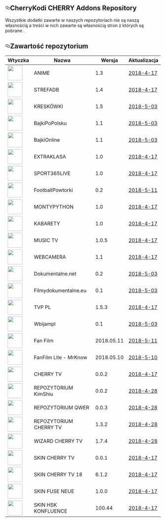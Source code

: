 
 <div id="readme" class="readme blob instapaper_body">
    <article class="markdown-body entry-content" itemprop="text"><h1><a id="user-content-CherryKodi-CHERRY -addons-repository" class="anchor" aria-hidden="true" href="#CHERRY TEAM -addons-repository"><svg class="octicon octicon-link" viewBox="0 0 16 16" version="1.1" width="16" height="16" aria-hidden="true"><path fill-rule="evenodd" d="M4 9h1v1H4c-1.5 0-3-1.69-3-3.5S2.55 3 4 3h4c1.45 0 3 1.69 3 3.5 0 1.41-.91 2.72-2 3.25V8.59c.58-.45 1-1.27 1-2.09C10 5.22 8.98 4 8 4H4c-.98 0-2 1.22-2 2.5S3 9 4 9zm9-3h-1v1h1c1 0 2 1.22 2 2.5S13.98 12 13 12H9c-.98 0-2-1.22-2-2.5 0-.83.42-1.64 1-2.09V6.25c-1.09.53-2 1.84-2 3.25C6 11.31 7.55 13 9 13h4c1.45 0 3-1.69 3-3.5S14.5 6 13 6z"></path></svg></a>CherryKodi CHERRY Addons Repository</h1>
<p>Wszystkie dodatki zawarte w naszych repozytoriach nie są naszą własnością a treści w nich zawarte są własnością stron z których są pobrane .</p>
<h2><a id="user-content-zawartość-repozytoium" class="anchor" aria-hidden="true" href="#zawartość-repozytoium"><svg class="octicon octicon-link" viewBox="0 0 16 16" version="1.1" width="16" height="16" aria-hidden="true"><path fill-rule="evenodd" d="M4 9h1v1H4c-1.5 0-3-1.69-3-3.5S2.55 3 4 3h4c1.45 0 3 1.69 3 3.5 0 1.41-.91 2.72-2 3.25V8.59c.58-.45 1-1.27 1-2.09C10 5.22 8.98 4 8 4H4c-.98 0-2 1.22-2 2.5S3 9 4 9zm9-3h-1v1h1c1 0 2 1.22 2 2.5S13.98 12 13 12H9c-.98 0-2-1.22-2-2.5 0-.83.42-1.64 1-2.09V6.25c-1.09.53-2 1.84-2 3.25C6 11.31 7.55 13 9 13h4c1.45 0 3-1.69 3-3.5S14.5 6 13 6z"></path></svg></a>Zawartość repozytorium</h2>
<table>
<thead>
<tr>
<th>Wtyczka</th>
<th>Nazwa</th>
<th>Wersja</th>
<th>Aktualizacja</th>
</tr>
</thead>
<tbody>
<tr>
<td><a target="_blank" href="https://raw.githubusercontent.com/CherryKodi/CHERRY/master/zips/plugin.video.anime/icon.png"><img src="https://raw.githubusercontent.com/CherryKodi/CHERRY/master/zips/plugin.video.anime/icon.png" width="48" style="max-width:100%;"></a></td>
<td>ANIME</td>
<td>1.3</td>
<td><a href="https://github.com/CherryKodi/CHERRY/raw/master/zips/plugin.video.anime" 
rel="nofollow">2018-4-17</a></td>
</tr>
<tr>
<td><a target="_blank" href="
https://raw.githubusercontent.com/CherryKodi/CHERRY/master/zips/plugin.video.strefadb/icon.png"><img src="https://raw.githubusercontent.com/CherryKodi/CHERRY/master/zips/plugin.video.strefadb/icon.png" width="48" style="max-width:100%;"></a></td>
<td>STREFADB</td>
<td>1.4</td>
<td><a href="https://github.com/CherryKodi/CHERRY/raw/master/zips/plugin.video.strefadb" 
rel="nofollow">2018-4-17</a></td>
</tr>
<tr>
<td><a target="_blank" href="https://raw.githubusercontent.com/CherryKodi/CHERRY/master/zips/plugin.video.kreskowki/icon.png"><img src="https://raw.githubusercontent.com/CherryKodi/CHERRY/master/zips/plugin.video.kreskowki/icon.png" width="48" style="max-width:100%;"></a></td>
<td>KRESKÓWKI</td>
<td>1.5</td>
<td><a href="https://github.com/CherryKodi/CHERRY/raw/master/zips/plugin.video.kreskowki" 
 rel="nofollow">2018-5-03</a></td>
</tr>
<tr>
<td><a target="_blank" href="
https://raw.githubusercontent.com/CherryKodi/CHERRY/master/zips/plugin.video.BajkiPoPolsku/icon.png"><img src="https://raw.githubusercontent.com/CherryKodi/CHERRY/master/zips/plugin.video.BajkiPoPolsku/icon.png" width="48" style="max-width:100%;"></a></td>
<td>BajkiPoPolsku</td>
<td>1.1</td>
<td><a href="https://github.com/CherryKodi/CHERRY/raw/master/zips/plugin.video.BajkiPoPolsku" 
rel="nofollow">2018-5-03</a></td>
</tr>
<tr>
<td><a target="_blank" href="
https://raw.githubusercontent.com/CherryKodi/CHERRY/master/zips/plugin.video.BajkiOnline/icon.png"><img src="https://raw.githubusercontent.com/CherryKodi/CHERRY/master/zips/plugin.video.BajkiOnline/icon.png" width="48" style="max-width:100%;"></a></td>
<td>BajkiOnline</td>
<td>1.1</td>
<td><a href="https://github.com/CherryKodi/CHERRY/raw/master/zips/plugin.video.BajkiOnline" 
rel="nofollow">2018-5-03</a></td>
</tr>
<tr>
<td><a target="_blank" href="https://raw.githubusercontent.com/CherryKodi/CHERRY/master/zips/plugin.video.ekstraklasa/icon.png"><img src="https://raw.githubusercontent.com/CherryKodi/CHERRY/master/zips/plugin.video.ekstraklasa/icon.png" width="48" style="max-width:100%;"></a></td>
<td>EXTRAKLASA</td>
<td>1.0</td>
<td><a href="https://github.com/CherryKodi/CHERRY/raw/master/zips/plugin.video.ekstraklasa" 
rel="nofollow">2018-4-17</a></td>
</tr>
<tr>
<td><a target="_blank" href="https://raw.githubusercontent.com/CherryKodi/CHERRY/master/zips/plugin.video.sport365.live/icon.png"><img src="https://raw.githubusercontent.com/CherryKodi/CHERRY/master/zips/plugin.video.sport365.live/icon.png" width="48" style="max-width:100%;"></a></td>
<td>SPORT365LIVE</td>
<td>1.0</td>
<td><a href="https://github.com/CherryKodi/CHERRY/raw/master/zips/plugin.video.sport365.live" 
rel="nofollow">2018-4-17</a></td>
</tr>
<tr>
<td><a target="_blank" href="
https://raw.githubusercontent.com/CherryKodi/CHERRY/master/zips/plugin.video.FootballPowtorki/icon.png"><img src="https://raw.githubusercontent.com/CherryKodi/CHERRY/master/zips/plugin.video.FootballPowtorki/icon.png" width="48" style="max-width:100%;"></a></td>
<td>FootballPowtorki</td>
<td>0.2</td>
<td><a href="https://github.com/CherryKodi/CHERRY/raw/master/zips/plugin.video.FootballPowtorki" 
rel="nofollow">2018-5-11</a></td>
</tr>
<tr>
<td><a target="_blank" href="https://raw.githubusercontent.com/CherryKodi/CHERRY/master/zips/plugin.video.montypython/icon.png"><img src="https://raw.githubusercontent.com/CherryKodi/CHERRY/master/zips/plugin.video.montypython/icon.png" width="48" style="max-width:100%;"></a></td>
<td>MONTYPYTHON</td>
<td>1.0</td>
<td><a href="https://github.com/CherryKodi/CHERRY/raw/master/zips/plugin.video.montypython" 
rel="nofollow">2018-4-17</a></td>
</tr>
<tr>
<td><a target="_blank" href="https://raw.githubusercontent.com/CherryKodi/CHERRY/master/zips/plugin.video.kabarety/icon.png"><img src="https://raw.githubusercontent.com/CherryKodi/CHERRY/master/zips/plugin.video.kabarety/icon.png" width="48" style="max-width:100%;"></a></td>
<td>KABARETY</td>
<td>1.0</td>
<td><a href="https://github.com/CherryKodi/CHERRY/raw/master/zips/plugin.video.kabarety" 
rel="nofollow">2018-4-17</a></td>
</tr>
<tr>
<td><a target="_blank" href="
https://raw.githubusercontent.com/CherryKodi/CHERRY/master/zips/plugin.video.musictv/icon.png"><img src="https://raw.githubusercontent.com/CherryKodi/CHERRY/master/zips/plugin.video.musictv/icon.png" width="48" style="max-width:100%;"></a></td>
<td>MUSIC TV</td>
<td>1.0.5</td>
<td><a href="https://github.com/CherryKodi/CHERRY/raw/master/zips/plugin.video.musictv" 
rel="nofollow">2018-4-17</a></td>
</tr>
<tr>
<td><a target="_blank" href="https://raw.githubusercontent.com/CherryKodi/CHERRY/master/zips/plugin.video.webcamera/icon.png"><img src="https://raw.githubusercontent.com/CherryKodi/CHERRY/master/zips/plugin.video.webcamera/icon.png" width="48" style="max-width:100%;"></a></td>
<td>WEBCAMERA</td>
<td>1.1</td>
<td><a href="https://github.com/CherryKodi/CHERRY/raw/master/zips/plugin.video.webcamera" 
rel="nofollow">2018-4-17</a></td>
</tr>
<tr>
<td><a target="_blank" href="
https://raw.githubusercontent.com/CherryKodi/CHERRY/master/zips/plugin.video.dokumentalne.net/icon.png"><img src="https://raw.githubusercontent.com/CherryKodi/CHERRY/master/zips/plugin.video.dokumentalne.net/icon.png" width="48" style="max-width:100%;"></a></td>
<td>Dokumentalne.net</td>
<td>0.2</td>
<td><a href="https://github.com/CherryKodi/CHERRY/raw/master/zips/plugin.video.dokumentalne.net" 
rel="nofollow">2018-5-03</a></td>
</tr>
<tr>
<td><a target="_blank" href="
https://raw.githubusercontent.com/CherryKodi/CHERRY/master/zips/plugin.video.filmydokumentalne.eu/icon.png"><img src="https://raw.githubusercontent.com/CherryKodi/CHERRY/master/zips/plugin.video.filmydokumentalne.eu/icon.png" width="48" style="max-width:100%;"></a></td>
<td>Filmydokumentalne.eu</td>
<td>0.1</td>
<td><a href="https://github.com/CherryKodi/CHERRY/raw/master/zips/plugin.video.filmydokumentalne.eu" 
rel="nofollow">2018-5-03</a></td>
</tr>
<tr>
<td><a target="_blank" href="
https://raw.githubusercontent.com/CherryKodi/CHERRY/master/zips/plugin.video.TVP.pl/icon.png"><img src="https://raw.githubusercontent.com/CherryKodi/CHERRY/master/zips/plugin.video.TVP.pl/icon.png" width="48" style="max-width:100%;"></a></td>
<td>TVP PL</td>
<td>1.5.3</td>
<td><a href="https://github.com/CherryKodi/CHERRY/raw/master/zips/plugin.video.TVP.pl" 
rel="nofollow">2018-4-17</a></td>
</tr>
<tr>
<td><a target="_blank" href="
https://raw.githubusercontent.com/CherryKodi/CHERRY/master/zips/plugin.video.wbijampl/icon.png"><img src="https://raw.githubusercontent.com/CherryKodi/CHERRY/master/zips/plugin.video.wbijampl/icon.png" width="48" style="max-width:100%;"></a></td>
<td>Wbijampl</td>
<td>0.1</td>
<td><a href="https://github.com/CherryKodi/CHERRY/raw/master/zips/plugin.video.wbijampl" 
rel="nofollow">2018-5-03</a></td>
</tr>
<tr>
<td><a target="_blank" href="
https://raw.githubusercontent.com/CherryKodi/CHERRY/master/zips/plugin.video.fanfilm/icon.png"><img src="https://raw.githubusercontent.com/CherryKodi/CHERRY/master/zips/plugin.video.fanfilm/icon.png" width="48" style="max-width:100%;"></a></td>
<td>Fan Film</td>
<td>2018.05.11</td>
<td><a href="https://github.com/CherryKodi/CHERRY/raw/master/zips/plugin.video.fanfilm" 
rel="nofollow">2018-5-11</a></td>
</tr>
<tr>
<td><a target="_blank" href="
https://raw.githubusercontent.com/CherryKodi/CHERRY/master/zips/plugin.video.fanfilm.lite/icon.png"><img src="https://raw.githubusercontent.com/CherryKodi/CHERRY/master/zips/plugin.video.fanfilm.lite/icon.png" width="48" style="max-width:100%;"></a></td>
<td>FanFilm Lite - MrKnow</td>
<td>2018.05.10</td>
<td><a href="https://github.com/CherryKodi/CHERRY/raw/master/zips/plugin.video.fanfilm.lite" 
rel="nofollow">2018-5-10</a></td>
</tr>
<tr>
<td><a target="_blank" href="
https://raw.githubusercontent.com/CherryKodi/CHERRY/master/zips/plugin.video.cherrytv/icon.png"><img src="https://raw.githubusercontent.com/CherryKodi/CHERRY/master/zips/plugin.video.cherrytv/icon.png" width="48" style="max-width:100%;"></a></td>
<td>CHERRY TV</td>
<td>0.0.2</td>
<td><a href="https://github.com/CherryKodi/CHERRY/raw/master/zips/plugin.video.cherrytv" 
rel="nofollow">2018-4-17</a></td>
</tr>
<tr>
<td><a target="_blank" href="
https://raw.githubusercontent.com/CherryKodi/CHERRY/master/zips/repository.kimshiu/icon.png"><img src="https://raw.githubusercontent.com/CherryKodi/CHERRY/master/zips/repository.kimshiu/icon.png" width="48" style="max-width:100%;"></a></td>
<td>REPOZYTORIUM KimShiu</td>
<td>0.0.2</td>
<td><a href="https://github.com/CherryKodi/CHERRY/raw/master/zips/repository.kimshiu" 
rel="nofollow">2018-4-28</a></td>
</tr>
<tr>
<td><a target="_blank" href="
https://raw.githubusercontent.com/CherryKodi/CHERRY/master/zips/repository.qwerx/icon.png"><img src="https://raw.githubusercontent.com/CherryKodi/CHERRY/master/zips/repository.qwerx/icon.png" width="48" style="max-width:100%;"></a></td>
<td>REPOZYTORIUM QWER</td>
<td>0.0.3</td>
<td><a href="https://github.com/CherryKodi/CHERRY/raw/master/zips/repository.qwerx" 
rel="nofollow">2018-4-28</a></td>
</tr>
<tr>
<td><a target="_blank" href="
https://raw.githubusercontent.com/CherryKodi/CHERRY/master/zips/repository.cherrytv/icon.png"><img src="https://raw.githubusercontent.com/CherryKodi/CHERRY/master/zips/repository.cherrytv/icon.png" width="48" style="max-width:100%;"></a></td>
<td>REPOZYTORIUM CHERRY TV</td>
<td>1.3.2</td>
<td><a href="https://github.com/CherryKodi/CHERRY/raw/master/zips/repository.cherrytv" 
rel="nofollow">2018-4-28</a></td>
</tr>
<tr>
<td><a target="_blank" href="
https://raw.githubusercontent.com/CherryKodi/CHERRY/master/zips/plugin.program.cherrytv/icon.png"><img src="https://raw.githubusercontent.com/CherryKodi/CHERRY/master/zips/plugin.program.cherrytv/icon.png" width="48" style="max-width:100%;"></a></td>
<td>WIZARD CHERRY TV</td>
<td>1.7.4</td>
<td><a href="https://github.com/CherryKodi/CHERRY/raw/master/zips/plugin.program.cherrytv" 
rel="nofollow">2018-4-28</a></td>
</tr>
<tr>
<td><a target="_blank" href="
https://raw.githubusercontent.com/CherryKodi/CHERRY/master/zips/skin.cherrytv/icon.png"><img src="https://raw.githubusercontent.com/CherryKodi/CHERRY/master/zips/skin.cherrytv/icon.png" width="48" style="max-width:100%;"></a></td>
<td>SKIN CHERRY TV</td>
<td>0.0.1</td>
<td><a href="https://github.com/CherryKodi/CHERRY/raw/master/zips/skin.cherrytv" 
rel="nofollow">2018-4-17</a></td>
</tr>
<tr>
<td><a target="_blank" href="
https://raw.githubusercontent.com/CherryKodi/CHERRY/master/zips/skin.cherrytv18/icon.png"><img src="https://raw.githubusercontent.com/CherryKodi/CHERRY/master/zips/skin.cherrytv18/icon.png" width="48" style="max-width:100%;"></a></td>
<td>SKIN CHERRY TV 18</td>
<td>6.1.2</td>
<td><a href="https://github.com/CherryKodi/CHERRY/raw/master/zips/skin.cherrytv18" 
rel="nofollow">2018-4-17</a></td>
</tr>
<tr>
<td><a target="_blank" href="
https://raw.githubusercontent.com/CherryKodi/CHERRY/master/zips/skin.fuse.neue/icon.png"><img src="https://raw.githubusercontent.com/CherryKodi/CHERRY/master/zips/skin.fuse.neue/icon.png" width="48" style="max-width:100%;"></a></td>
<td>SKIN FUSE NEUE</td>
<td>1.0.0</td>
<td><a href="https://github.com/CherryKodi/CHERRY/raw/master/zips/skin.fuse.neue" 
 rel="nofollow">2018-4-17</a></td>
</tr>
<tr>
<td><a target="_blank" href="
https://raw.githubusercontent.com/CherryKodi/CHERRY/master/zips/skin.hsk.konfluence/icon.png"><img src="https://raw.githubusercontent.com/CherryKodi/CHERRY/master/zips/skin.hsk.konfluence/icon.png" width="48" style="max-width:100%;"></a></td>
<td>SKIN HSK KONFLUENCE</td>
<td>100.44</td>
<td><a href="https://github.com/CherryKodi/CHERRY/raw/master/zips/skin.hsk.konfluence" 
rel="nofollow">2018-4-17</a></td>
</tr>




  </div>
